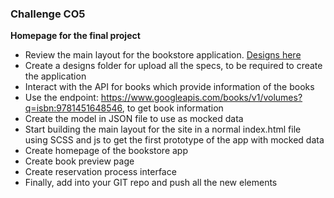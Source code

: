 ### Challenge CO5

**Homepage for the final project**

- Review the main layout for the bookstore application. [Designs here](https://drive.google.com/drive/u/0/folders/1pTBq_d2TcG0DW8_XpissS0qo9bzhJEvE)
- Create a designs folder for upload all the specs, to be required to create the application
- Interact with the API for books which provide information of the books
- Use the endpoint: <https://www.googleapis.com/books/v1/volumes?q=isbn:9781451648546>, to get book information
- Create the model in JSON file to use as mocked data
- Start building the main layout for the site in a normal index.html file using SCSS and js to get the first prototype of the app with mocked data
- Create homepage of the bookstore app
- Create book preview page
- Create reservation process interface
- Finally, add into your GIT repo and push all the new elements